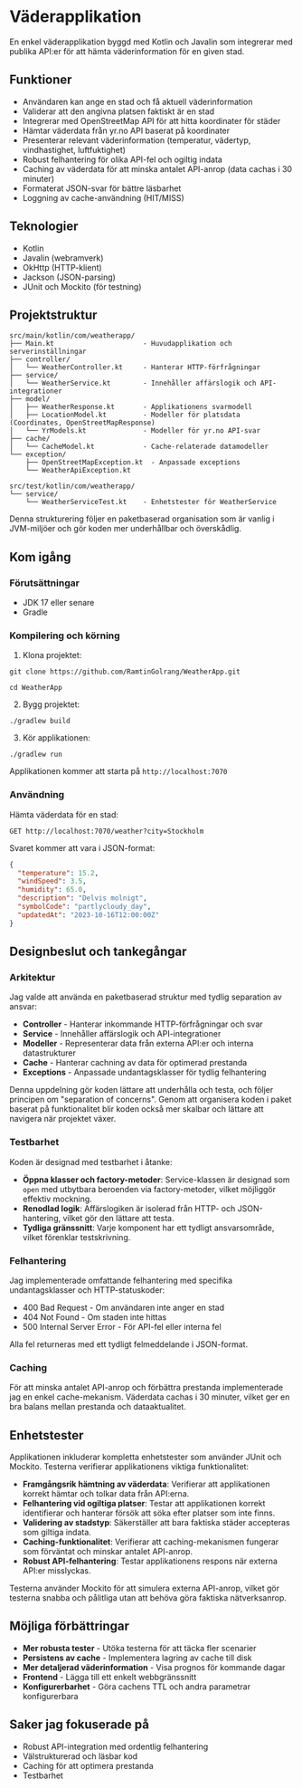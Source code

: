# Väderapplikation

En enkel väderapplikation byggd med Kotlin och Javalin som integrerar med publika API:er för att hämta väderinformation för en given stad.

## Funktioner

- Användaren kan ange en stad och få aktuell väderinformation
- Validerar att den angivna platsen faktiskt är en stad
- Integrerar med OpenStreetMap API för att hitta koordinater för städer
- Hämtar väderdata från yr.no API baserat på koordinater
- Presenterar relevant väderinformation (temperatur, vädertyp, vindhastighet, luftfuktighet)
- Robust felhantering för olika API-fel och ogiltig indata
- Caching av väderdata för att minska antalet API-anrop (data cachas i 30 minuter)
- Formaterat JSON-svar för bättre läsbarhet
- Loggning av cache-användning (HIT/MISS)

## Teknologier

- Kotlin
- Javalin (webramverk)
- OkHttp (HTTP-klient)
- Jackson (JSON-parsing)
- JUnit och Mockito (för testning)

## Projektstruktur

```
src/main/kotlin/com/weatherapp/
├── Main.kt                      - Huvudapplikation och serverinställningar
├── controller/
│   └── WeatherController.kt     - Hanterar HTTP-förfrågningar
├── service/
│   └── WeatherService.kt        - Innehåller affärslogik och API-integrationer
├── model/
│   ├── WeatherResponse.kt       - Applikationens svarmodell
│   ├── LocationModel.kt         - Modeller för platsdata (Coordinates, OpenStreetMapResponse)
│   └── YrModels.kt              - Modeller för yr.no API-svar
├── cache/
│   └── CacheModel.kt            - Cache-relaterade datamodeller
└── exception/
    ├── OpenStreetMapException.kt  - Anpassade exceptions
    └── WeatherApiException.kt
    
src/test/kotlin/com/weatherapp/
└── service/
    └── WeatherServiceTest.kt    - Enhetstester för WeatherService
```

Denna strukturering följer en paketbaserad organisation som är vanlig i JVM-miljöer och gör koden mer underhållbar och överskådlig.

## Kom igång

### Förutsättningar

- JDK 17 eller senare
- Gradle

### Kompilering och körning

1. Klona projektet:
```
git clone https://github.com/RamtinGolrang/WeatherApp.git
```
```
cd WeatherApp
```

2. Bygg projektet:
```
./gradlew build
```

3. Kör applikationen:
```
./gradlew run
```

Applikationen kommer att starta på `http://localhost:7070`

### Användning

Hämta väderdata för en stad:
```
GET http://localhost:7070/weather?city=Stockholm
```

Svaret kommer att vara i JSON-format:
```json
{
  "temperature": 15.2,
  "windSpeed": 3.5,
  "humidity": 65.0,
  "description": "Delvis molnigt",
  "symbolCode": "partlycloudy_day",
  "updatedAt": "2023-10-16T12:00:00Z"
}
```

## Designbeslut och tankegångar

### Arkitektur

Jag valde att använda en paketbaserad struktur med tydlig separation av ansvar:

- **Controller** - Hanterar inkommande HTTP-förfrågningar och svar
- **Service** - Innehåller affärslogik och API-integrationer
- **Modeller** - Representerar data från externa API:er och interna datastrukturer
- **Cache** - Hanterar cachning av data för optimerad prestanda
- **Exceptions** - Anpassade undantagsklasser för tydlig felhantering

Denna uppdelning gör koden lättare att underhålla och testa, och följer principen om "separation of concerns". Genom att organisera koden i paket baserat på funktionalitet blir koden också mer skalbar och lättare att navigera när projektet växer.

### Testbarhet

Koden är designad med testbarhet i åtanke:

- **Öppna klasser och factory-metoder**: Service-klassen är designad som `open` med utbytbara beroenden via factory-metoder, vilket möjliggör effektiv mockning.
- **Renodlad logik**: Affärslogiken är isolerad från HTTP- och JSON-hantering, vilket gör den lättare att testa.
- **Tydliga gränssnitt**: Varje komponent har ett tydligt ansvarsområde, vilket förenklar testskrivning.

### Felhantering

Jag implementerade omfattande felhantering med specifika undantagsklasser och HTTP-statuskoder:

- 400 Bad Request - Om användaren inte anger en stad
- 404 Not Found - Om staden inte hittas
- 500 Internal Server Error - För API-fel eller interna fel

Alla fel returneras med ett tydligt felmeddelande i JSON-format.

### Caching

För att minska antalet API-anrop och förbättra prestanda implementerade jag en enkel cache-mekanism. Väderdata cachas i 30 minuter, vilket ger en bra balans mellan prestanda och dataaktualitet.

## Enhetstester

Applikationen inkluderar kompletta enhetstester som använder JUnit och Mockito. Testerna verifierar applikationens viktiga funktionalitet:

- **Framgångsrik hämtning av väderdata**: Verifierar att applikationen korrekt hämtar och tolkar data från API:erna.
- **Felhantering vid ogiltiga platser**: Testar att applikationen korrekt identifierar och hanterar försök att söka efter platser som inte finns.
- **Validering av stadstyp**: Säkerställer att bara faktiska städer accepteras som giltiga indata.
- **Caching-funktionalitet**: Verifierar att caching-mekanismen fungerar som förväntat och minskar antalet API-anrop.
- **Robust API-felhantering**: Testar applikationens respons när externa API:er misslyckas.

Testerna använder Mockito för att simulera externa API-anrop, vilket gör testerna snabba och pålitliga utan att behöva göra faktiska nätverksanrop.

## Möjliga förbättringar

- **Mer robusta tester** - Utöka testerna för att täcka fler scenarier
- **Persistens av cache** - Implementera lagring av cache till disk
- **Mer detaljerad väderinformation** - Visa prognos för kommande dagar
- **Frontend** - Lägga till ett enkelt webbgränssnitt
- **Konfigurerbarhet** - Göra cachens TTL och andra parametrar konfigurerbara

## Saker jag fokuserade på

- Robust API-integration med ordentlig felhantering
- Välstrukturerad och läsbar kod
- Caching för att optimera prestanda
- Testbarhet